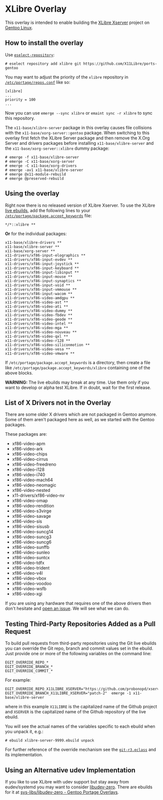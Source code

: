 # XLibre Overlay

This overlay is intended to enable building the [XLibre Xserver](https://github.com/X11Libre) project on [Gentoo Linux](https://www.gentoo.org/).

## How to install the overlay

Use [`eselect-repository`](https://wiki.gentoo.org/wiki/Eselect/Repository):

```
# eselect repository add xlibre git https://github.com/X11Libre/ports-gentoo
```

You may want to adjust the priority of the `xlibre` repository in [`/etc/portage/repos.conf`](https://wiki.gentoo.org/wiki//etc/portage/repos.conf) like so:

```
[xlibre]
...
priority = 100
...
```

Now you can use `emerge --sync xlibre` or `emaint sync -r xlibre` to sync this
repository.

The `x11-base/xlibre-server` package in this overlay causes file collisions with the
`x11-base/xorg-server::gentoo` package. When switching to this overlay first fetch
the XLibre Server package and then remove the X.Org Server and drivers packages before
installing `x11-base/xlibre-server` and the `x11-base/xorg-server::xlibre` dummy package:

```
# emerge -f x11-base/xlibre-server
# emerge -C x11-base/xorg-server
# emerge -C x11-base/xorg-drivers
# emerge -av1 x11-base/xlibre-server
# emerge @x11-module-rebuild
# emerge @preserved-rebuild
```

## Using the overlay

Right now there is no released version of XLibre Xserver. To use the XLibre [live ebuilds](https://wiki.gentoo.org/wiki/Live_ebuilds), add the following lines to your [`/etc/portage/package.accept_keywords`](https://wiki.gentoo.org/wiki//etc/portage/package.accept_keywords) file:

```
*/*::xlibre **
```

**Or** for the individual packages:

```
x11-base/xlibre-drivers **
x11-base/xlibre-server **
x11-base/xorg-server **
x11-drivers/xf86-input-elographics **
x11-drivers/xf86-input-evdev **
x11-drivers/xf86-input-joystick **
x11-drivers/xf86-input-keyboard **
x11-drivers/xf86-input-libinput **
x11-drivers/xf86-input-mouse **
x11-drivers/xf86-input-synaptics **
x11-drivers/xf86-input-void **
x11-drivers/xf86-input-vmmouse **
x11-drivers/xf86-input-wacom **
x11-drivers/xf86-video-amdgpu **
x11-drivers/xf86-video-ast **
x11-drivers/xf86-video-ati **
x11-drivers/xf86-video-dummy **
x11-drivers/xf86-video-fbdev **
x11-drivers/xf86-video-geode **
x11-drivers/xf86-video-intel **
x11-drivers/xf86-video-mga **
x11-drivers/xf86-video-nouveau **
x11-drivers/xf86-video-qxl **
x11-drivers/xf86-video-r128 **
x11-drivers/xf86-video-siliconmotion **
x11-drivers/xf86-video-vesa **
x11-drivers/xf86-video-vmware **
```

If `/etc/portage/package.accept_keywords` is a directory, then create a file like `/etc/portage/package.accept_keywords/xlibre` containing one of the above blocks.

**WARNING:** The live ebuilds may break at any time. Use them only if you want to develop or alpha test XLibre. If in doubt, wait for the first release.

## List of X Drivers not in the Overlay

There are some older X drivers which are not packaged in Gentoo anymore.
Some of them aren't packaged here as well, as we started with the Gentoo packages.

These packages are:

* xf86-video-apm
* xf86-video-ark
* xf86-video-chips
* xf86-video-cirrus
* xf86-video-freedreno
* xf86-video-i128
* xf86-video-i740
* xf86-video-mach64
* xf86-video-neomagic
* xf86-video-nested
* x11-drivers/xf86-video-nv
* xf86-video-omap
* xf86-video-rendition
* xf86-video-s3virge
* xf86-video-savage
* xf86-video-sis
* xf86-video-sisusb
* xf86-video-suncg14
* xf86-video-suncg3
* xf86-video-suncg6
* xf86-video-sunffb
* xf86-video-sunleo
* xf86-video-suntcx
* xf86-video-tdfx
* xf86-video-trident
* xf86-video-v4l
* xf86-video-vbox
* xf86-video-voodoo
* xf86-video-wsfb
* xf86-video-xgi

If you are using any hardware that requires one of the above drivers then don't hesitate and [open an issue](https://github.com/X11Libre/ports-gentoo/issues). We will see what we can do.

## Testing Third-Party Repositories Added as a Pull Request

To build pull requests from third-party repositories using the Git live ebuilds you can override the Git repo, branch and commit values set in the ebuild. Just provide one or more of the following variables on the command line:

```
EGIT_OVERRIDE_REPO_*
EGIT_OVERRIDE_BRANCH_*
EGIT_OVERRIDE_COMMIT_*
```

For example:

```
EGIT_OVERRIDE_REPO_X11LIBRE_XSERVER="https://github.com/probonopd/xserver" EGIT_OVERRIDE_BRANCH_X11LIBRE_XSERVER="patch-2"  emerge -1 x11-base/xlibre-server
```

where in this example `X11LIBRE` is the capitalized name of the Github project and `XSERVER` is the capitalized name of the Github repository of the live ebuild.

You will see the actual names of the variables specific to each ebuild when you unpack it, e.g.:

```
# ebuild xlibre-server-9999.ebuild unpack
```

For further reference of the override mechanism see the [`git-r3.eclass`](https://devmanual.gentoo.org/eclass-reference/git-r3.eclass/index.html) and its implementation.

## Using an Alternative udev Implementation

If you like to use XLibre with udev support but stay away from eudev/systemd you may want to consider [libudev-zero](https://github.com/illiliti/libudev-zero). There are ebuilds for it at [sys-libs/libudev-zero - Gentoo Portage Overlays](https://gpo.zugaina.org/sys-libs/libudev-zero).
